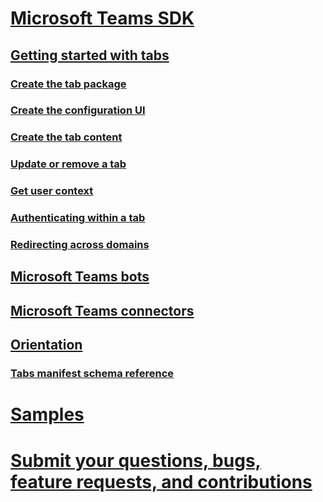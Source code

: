 ﻿# [Microsoft Teams SDK](index.md)

## [Getting started with tabs](gettingstarted.md)
### [Create the tab package](createtabpackage.md)
### [Create the configuration UI](createtabconfigui.md)
### [Create the tab content](createtabcontent.md)
### [Update or remove a tab](updateremovetab.md)
### [Get user context](getusercontext.md)
### [Authenticating within a tab](auth.md)
### [Redirecting across domains](crossdomain.md)
## [Microsoft Teams bots](bots.md)
## [Microsoft Teams connectors](connectors.md)
## [Orientation](orientation.md)
### [Tabs manifest schema reference](tab_schema.md)

# [Samples](samples.md)
# [Submit your questions, bugs, feature requests, and contributions](feedback.md)
